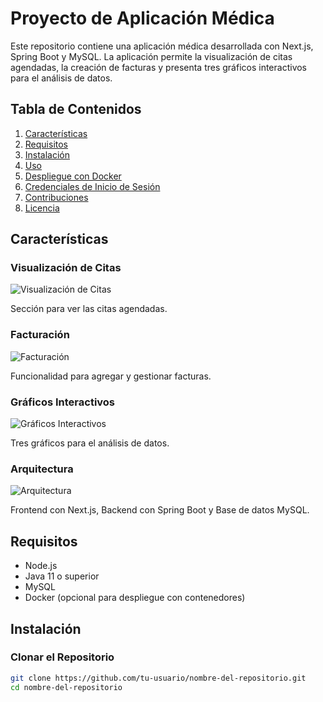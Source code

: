 # Proyecto de Aplicación Médica

Este repositorio contiene una aplicación médica desarrollada con Next.js, Spring Boot y MySQL. La aplicación permite la visualización de citas agendadas, la creación de facturas y presenta tres gráficos interactivos para el análisis de datos.

## Tabla de Contenidos

1. [Características](#características)
2. [Requisitos](#requisitos)
3. [Instalación](#instalación)
4. [Uso](#uso)
5. [Despliegue con Docker](#despliegue-con-docker)
6. [Credenciales de Inicio de Sesión](#credenciales-de-inicio-de-sesión)
7. [Contribuciones](#contribuciones)
8. [Licencia](#licencia)

## Características

### Visualización de Citas

![Visualización de Citas](ruta/a/imagen-citas.png)

Sección para ver las citas agendadas.

### Facturación

![Facturación](ruta/a/imagen-facturacion.png)

Funcionalidad para agregar y gestionar facturas.

### Gráficos Interactivos

![Gráficos Interactivos](ruta/a/imagen-graficos.png)

Tres gráficos para el análisis de datos.

### Arquitectura

![Arquitectura](ruta/a/imagen-arquitectura.png)

Frontend con Next.js, Backend con Spring Boot y Base de datos MySQL.

## Requisitos

- Node.js
- Java 11 o superior
- MySQL
- Docker (opcional para despliegue con contenedores)

## Instalación

### Clonar el Repositorio

```bash
git clone https://github.com/tu-usuario/nombre-del-repositorio.git
cd nombre-del-repositorio
